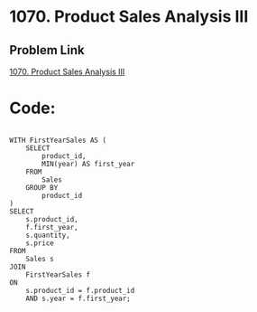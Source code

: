 # 1070. Product Sales Analysis III

## Problem Link
[1070. Product Sales Analysis III](https://leetcode.com/problems/product-sales-analysis-iii/submissions/1497165853/?envType=study-plan-v2&envId=top-sql-50)

# Code:
```MySQL

WITH FirstYearSales AS (
    SELECT 
        product_id, 
        MIN(year) AS first_year
    FROM 
        Sales
    GROUP BY 
        product_id
)
SELECT 
    s.product_id, 
    f.first_year, 
    s.quantity, 
    s.price
FROM 
    Sales s
JOIN 
    FirstYearSales f
ON 
    s.product_id = f.product_id 
    AND s.year = f.first_year;
